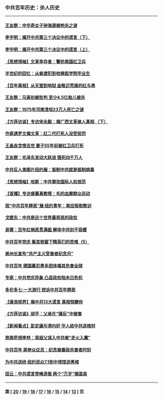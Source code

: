 ### 中共百年历史：杀人历史
---
#### [王友群：中华奇女子钟海源被枪杀之谜](../../pages/nf1176106/n13430555.md?01050430) 
#### [李宇明：揭开中共第三个决议中的谎言（下）](../../pages/nf1176106/n13389389.md?01050430) 
#### [李宇明：揭开中共第三个决议中的谎言（上）](../../pages/nf1176106/n13388697.md?01050430) 
#### [【思想领袖】文革幸存者：警防美国红卫兵](../../pages/nf1176106/n13339289.md?01050430) 
#### [半世纪的回忆：从偷渡犯到哈佛医学院毕业生](../../pages/nf1176106/n13345328.md?01050430) 
#### [【百年真相】从天堂到地狱 金敬迈荒唐的红与黑](../../pages/nf1176106/n13336995.md?01050430) 
#### [王友群：马寅初被批判 至少4.5亿胎儿被杀](../../pages/nf1176106/n13260313.md?01050430) 
#### [王友群：1975年河南溃坝23万人死亡之谜](../../pages/nf1176106/n13231576.md?01050430) 
#### [【方菲访谈】专访宋永毅：揭广西文革骇人真相 （下）](../../pages/nf1176106/n13209074.md?01050430) 
#### [作家遇罗文揭文革：红二代打死人没受惩罚](../../pages/nf1176106/n13205254.md?01050430) 
#### [王晶垚含恨去世 妻子55年前被红卫兵打死](../../pages/nf1176106/n13203590.md?01050430) 
#### [王友群：毛泽东发动大跃进 饿死四千万人](../../pages/nf1176106/n13177158.md?01050430) 
#### [中共反人类图片纽约展：抵制中共就是抵制病毒](../../pages/nf1176106/n13115371.md?01050430) 
#### [【思想领袖】哈斯：中共窜改国际人权规范](../../pages/nf1176106/n13053647.md?01050430) 
#### [【首播】专访盛慕真教授：毛的血腥群众运动](../../pages/nf1176106/n13091782.md?01050430) 
#### [观“中共百年罪恶”展 纽约青年：美应吸取教训](../../pages/nf1176106/n13085246.md?01050430) 
#### [戈壁东：中共是这个世界最邪恶的政权](../../pages/nf1176106/n13085641.md?01050430) 
#### [易蓉：百年红祸恶贯满盈 解体中共刻不容缓](../../pages/nf1176106/n13084455.md?01050430) 
#### [中共百年党庆 看其铁窗下精英们的苦难（5）](../../pages/nf1176106/n13076766.md?01050430) 
#### [美州长宣布“共产主义受害者纪念月”](../../pages/nf1176106/n13074024.md?01050430) 
#### [中共百年 德国慕尼黑多团体揭其危害全球](../../pages/nf1176106/n13068873.md?01050430) 
#### [专家：中共党庆异象 凸显政权陷末日危机](../../pages/nf1176106/n13067084.md?01050430) 
#### [多伦多七·一大游行 控诉中共百年罪恶](../../pages/nf1176106/n13062043.md?01050430) 
#### [【唐浩视界】揭中共13大谎言 真相惊醒你](../../pages/nf1176106/n13065208.md?01050430) 
#### [《方菲访谈》胡平：父亲在“镇反”中被害](../../pages/nf1176106/n13064114.md?01050430) 
#### [【新闻看点】彭定康斥港内奸 华人给中共送棺材](../../pages/nf1176106/n13064230.md?01050430) 
#### [旅美侨领李林：我祖父误入中共被“走火入魔”](../../pages/nf1176106/n13062777.md?01050430) 
#### [中共百年 美参众议员：纪念被暴政杀害者时刻](../../pages/nf1176106/n13063735.md?01050430) 
#### [为中共送终 纽约民众7.1到中领馆送黑棺](../../pages/nf1176106/n13062573.md?01050430) 
#### [田云：中共谎言登峰造极 两个“万岁”揭面具](../../pages/nf1176106/n13062013.md?01050430) 

---
#### 第 [ [20](./20.md?01050430) / [19](./19.md?01050430) / [18](./18.md?01050430) / [17](./17.md?01050430) / [16](./16.md?01050430) / [15](./15.md?01050430) / [14](./14.md?01050430) / [13](./13.md?01050430) ] 页
